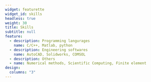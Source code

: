 ```yaml
---
widget: featurette
widget_id: skills
headless: true
weight: 30
title: Skills
subtitle: null
feature:
  - description: Programming langurages
    name: C/C++, Matlab, python
  - description: Engineering softwares
    name: AutoCAD, Solidworks, COMSOL
  - description: Others
  - name: Numerical methods, Scientific Computing, Finite element
design:
  columns: "3"
---
```

